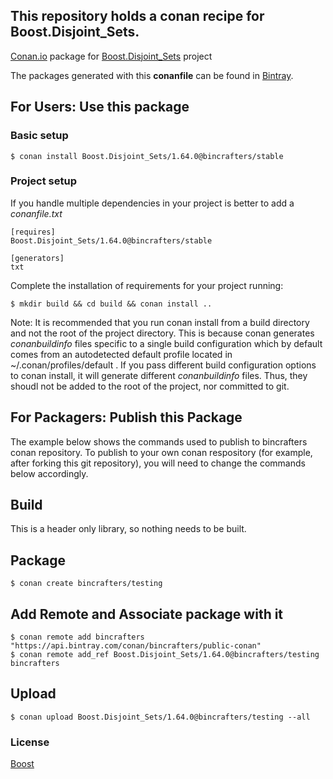 ## This repository holds a conan recipe for Boost.Disjoint_Sets.

[Conan.io](https://conan.io) package for [Boost.Disjoint_Sets](https://github.com/Boostorg/Disjoint_Sets) project

The packages generated with this **conanfile** can be found in [Bintray](https://bintray.com/bincrafters/public-conan/Boost.Disjoint_Sets%3Abincrafters).

## For Users: Use this package

### Basic setup

    $ conan install Boost.Disjoint_Sets/1.64.0@bincrafters/stable

### Project setup

If you handle multiple dependencies in your project is better to add a *conanfile.txt*

    [requires]
    Boost.Disjoint_Sets/1.64.0@bincrafters/stable

    [generators]
    txt

Complete the installation of requirements for your project running:</small></span>

    $ mkdir build && cd build && conan install ..
	
Note: It is recommended that you run conan install from a build directory and not the root of the project directory.  This is because conan generates *conanbuildinfo* files specific to a single build configuration which by default comes from an autodetected default profile located in ~/.conan/profiles/default .  If you pass different build configuration options to conan install, it will generate different *conanbuildinfo* files.  Thus, they shoudl not be added to the root of the project, nor committed to git. 

## For Packagers: Publish this Package

The example below shows the commands used to publish to bincrafters conan repository. To publish to your own conan respository (for example, after forking this git repository), you will need to change the commands below accordingly. 

## Build  

This is a header only library, so nothing needs to be built.

## Package 

    $ conan create bincrafters/testing
	
## Add Remote and Associate package with it

	$ conan remote add bincrafters "https://api.bintray.com/conan/bincrafters/public-conan"
	$ conan remote add_ref Boost.Disjoint_Sets/1.64.0@bincrafters/testing bincrafters

## Upload

    $ conan upload Boost.Disjoint_Sets/1.64.0@bincrafters/testing --all

### License
[Boost](LICENSE)
